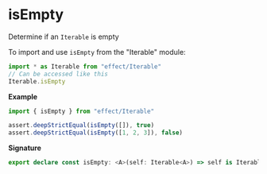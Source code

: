 # isEmpty

Determine if an `Iterable` is empty

To import and use `isEmpty` from the "Iterable" module:

```ts
import * as Iterable from "effect/Iterable"
// Can be accessed like this
Iterable.isEmpty
```

**Example**

```ts
import { isEmpty } from "effect/Iterable"

assert.deepStrictEqual(isEmpty([]), true)
assert.deepStrictEqual(isEmpty([1, 2, 3]), false)
```

**Signature**

```ts
export declare const isEmpty: <A>(self: Iterable<A>) => self is Iterable<never>
```
